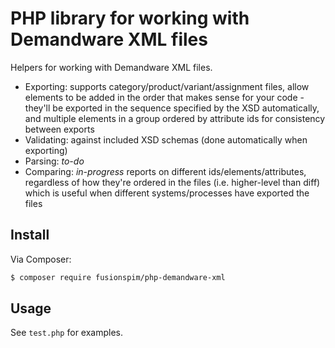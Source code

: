 PHP library for working with Demandware XML files
===

Helpers for working with Demandware XML files.

- Exporting: supports category/product/variant/assignment files, allow elements to be added in the order that makes sense for your code - they'll be exported in the sequence specified by the XSD automatically, and multiple elements in a group ordered by attribute ids for consistency between exports
- Validating: against included XSD schemas (done automatically when exporting)
- Parsing: *to-do*
- Comparing: *in-progress* reports on different ids/elements/attributes, regardless of how they're ordered in the files (i.e. higher-level than diff) which is useful when different systems/processes have exported the files


Install
---

Via Composer:

``` bash
$ composer require fusionspim/php-demandware-xml
```

Usage
---

See `test.php` for examples.
